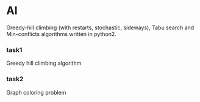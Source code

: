 # AI
Greedy-hill climbing (with restarts, stochastic, sideways), Tabu search and Min-conflicts algorithms written in python2.

### task1

Greedy hill climbing algorithm

### task2

Graph coloring problem
